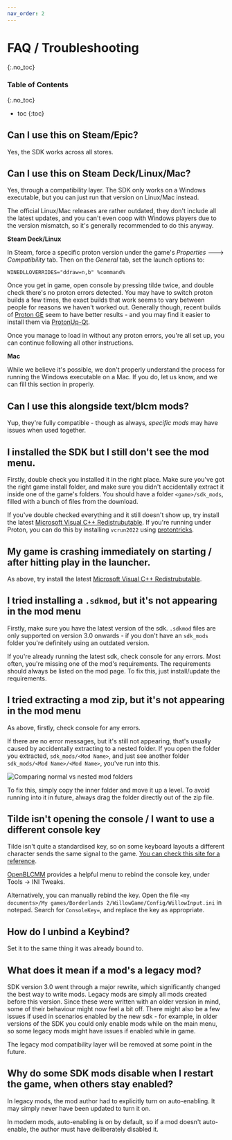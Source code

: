 ```yaml
---
nav_order: 2
---
```


# FAQ / Troubleshooting
{:.no_toc}

### Table of Contents
{:.no_toc}
- toc
{:toc}

## Can I use this on Steam/Epic?
Yes, the SDK works across all stores.

## Can I use this on Steam Deck/Linux/Mac?
Yes, through a compatibility layer. The SDK only works on a Windows executable, but you can just run
that version on Linux/Mac instead.

The official Linux/Mac releases are rather outdated, they don't include all the latest updates, and
you can't even coop with Windows players due to the version mismatch, so it's generally recommended
to do this anyway.

**Steam Deck/Linux**

In Steam, force a specific proton version under the game's *Properties* 🡒 *Compatibility* tab. Then
on the *General* tab, set the launch options to:

```
WINEDLLOVERRIDES="ddraw=n,b" %command%
```

Once you get in game, open console by pressing tilde twice, and double check there's no proton
errors detected. You may have to switch proton builds a few times, the exact builds that work seems
to vary between people for reasons we haven't worked out. Generally though, recent builds of
[Proton GE](https://github.com/GloriousEggroll/proton-ge-custom) seem to have better results - and
you may find it easier to install them via [ProtonUp-Qt](https://github.com/DavidoTek/ProtonUp-Qt).

Once you manage to load in without any proton errors, you're all set up, you can continue following
all other instructions.

**Mac**

While we believe it's possible, we don't properly understand the process for running the Windows
executable on a Mac. If you do, let us know, and we can fill this section in properly.

## Can I use this alongside text/blcm mods?
Yup, they're fully compatible - though as always, *specific mods* may have issues when used
together.

## I installed the SDK but I still don't see the mod menu.
Firstly, double check you installed it in the right place. Make sure you've got the right game
install folder, and make sure you didn't accidentally extract it inside one of the game's folders.
You should have a folder `<game>/sdk_mods`, filled with a bunch of files from the download.

If you've double checked everything and it still doesn't show up, try install the latest
[Microsoft Visual C++ Redistrubutable](https://aka.ms/vs/17/release/vc_redist.x86.exe). If you're
running under Proton, you can do this by installing `vcrun2022` using
[protontricks](https://github.com/Matoking/protontricks).

## My game is crashing immediately on starting / after hitting play in the launcher.
As above, try install the latest [Microsoft Visual C++ Redistrubutable](https://aka.ms/vs/17/release/vc_redist.x86.exe).

## I tried installing a `.sdkmod`, but it's not appearing in the mod menu
Firstly, make sure you have the latest version of the sdk. `.sdkmod` files are only supported on
version 3.0 onwards - if you don't have an `sdk_mods` folder you're definitely using an outdated
version.

If you're already running the latest sdk, check console for any errors. Most often, you're missing
one of the mod's requirements. The requirements should always be listed on the mod page. To fix
this, just install/update the requirements.

## I tried extracting a mod zip, but it's not appearing in the mod menu
As above, firstly, check console for any errors.

If there are no error messages, but it's still not appearing, that's usually caused by accidentally
extracting to a nested folder. If you open the folder you extracted, `sdk_mods/<Mod Name>`, and just
see another folder `sdk_mods/<Mod Name>/<Mod Name>`, you've run into this.

![Comparing normal vs nested mod folders](/assets/images/willow2-installation/07-nested.png)

To fix this, simply copy the inner folder and move it up a level. To avoid running into it in
future, always drag the folder directly out of the zip file.


## Tilde isn't opening the console / I want to use a different console key
Tilde isn't quite a standardised key, so on some keyboard layouts a different character sends the
same signal to the game. [You can check this site for a reference](https://kbdlayout.info/features/virtualkeys/VK_OEM_3).

[OpenBLCMM](https://github.com/BLCM/OpenBLCMM/) provides a helpful menu to rebind the console key,
under Tools -> INI Tweaks.

Alternatively, you can manually rebind the key. Open the file
`<my documents>/My games/Borderlands 2/WillowGame/Config/WillowInput.ini` in notepad. Search for
`ConsoleKey=`, and replace the key as appropriate.

## How do I unbind a Keybind?
Set it to the same thing it was already bound to.


## What does it mean if a mod's a legacy mod?
SDK version 3.0 went through a major rewrite, which significantly changed the best way to write
mods. Legacy mods are simply all mods created before this version. Since these were written with
an older version in mind, some of their behaviour might now feel a bit off. There might also be a
few issues if used in scenarios enabled by the new sdk - for example, in older versions of the SDK
you could only enable mods while on the main menu, so some legacy mods might have issues if enabled
while in game.

The legacy mod compatibility layer will be removed at some point in the future.

## Why do some SDK mods disable when I restart the game, when others stay enabled?
In legacy mods, the mod author had to explicitly turn on auto-enabling. It may simply never have been
updated to turn it on.

In modern mods, auto-enabling is on by default, so if a mod doesn't auto-enable, the author must
have deliberately disabled it.
